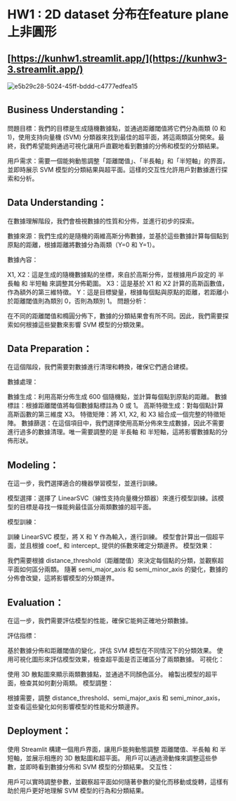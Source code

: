 # HW1 : 2D dataset 分布在feature plane上非圓形

## [https://kunhw1.streamlit.app/](https://kunhw3-3.streamlit.app/)

![e5b29c28-5024-45ff-bddd-c4777edfea15](https://github.com/user-attachments/assets/f5e98cef-a4ed-4b7a-a2c2-b6d9a41dc6bd)

## Business Understanding：
問題目標：我們的目標是生成隨機數據點，並通過距離閾值將它們分為兩類 (0 和 1)，使用支持向量機 (SVM) 分類器來找到最佳的超平面，將這兩類區分開來。最終，我們希望能夠通過可視化讓用戶直觀地看到數據的分佈和模型的分類結果。


用戶需求：需要一個能夠動態調整「距離閾值」、「半長軸」和「半短軸」的界面，並即時展示 SVM 模型的分類結果與超平面。這樣的交互性允許用戶對數據進行探索和分析。


## Data Understanding：
在數據理解階段，我們會檢視數據的性質和分佈，並進行初步的探索。

數據來源：我們生成的是隨機的兩維高斯分佈數據，並基於這些數據計算每個點到原點的距離，根據距離將數據分為兩類（Y=0 和 Y=1）。

數據內容：

X1, X2：這是生成的隨機數據點的坐標，來自於高斯分佈，並根據用戶設定的 半長軸 和 半短軸 來調整其分佈範圍。
X3：這是基於 X1 和 X2 計算的高斯函數值，作為額外的第三維特徵。
Y：這是目標變量，根據每個點與原點的距離，若距離小於距離閾值則為類別 0，否則為類別 1。
問題分析：

在不同的距離閾值和橢圓分佈下，數據的分類結果會有所不同。因此，我們需要探索如何根據這些變數來影響 SVM 模型的分類效果。

## Data Preparation：
在這個階段，我們需要對數據進行清理和轉換，確保它們適合建模。

數據處理：

數據生成：利用高斯分佈生成 600 個隨機點，並計算每個點到原點的距離。
數據標註：根據距離閾值將每個數據點標註為 0 或 1。
高斯特徵生成：對每個點計算高斯函數的第三維度 X3。
特徵矩陣：將 X1, X2, 和 X3 組合成一個完整的特徵矩陣。
數據篩選：在這個項目中，我們選擇使用高斯分佈來生成數據，因此不需要進行過多的數據清理。唯一需要調整的是 半長軸 和 半短軸，這將影響數據點的分佈形狀。

## Modeling：
在這一步，我們選擇適合的機器學習模型，並進行訓練。

模型選擇：選擇了 LinearSVC（線性支持向量機分類器）來進行模型訓練。該模型的目標是尋找一條能夠最佳區分兩類數據的超平面。

模型訓練：

訓練 LinearSVC 模型，將 X 和 Y 作為輸入，進行訓練。
模型會計算出一個超平面，並且根據 coef_ 和 intercept_ 提供的係數來確定分類邊界。
模型效果：

我們需要根據 distance_threshold（距離閾值）來決定每個點的分類，並觀察超平面如何區分兩類。
隨著 semi_major_axis 和 semi_minor_axis 的變化，數據的分佈會改變，這將影響模型的分類邊界。

## Evaluation：
在這一步，我們需要評估模型的性能，確保它能夠正確地分類數據。

評估指標：

基於數據分佈和距離閾值的變化，評估 SVM 模型在不同情況下的分類效果。
使用可視化圖形來評估模型效果，檢查超平面是否正確區分了兩類數據。
可視化：

使用 3D 散點圖來顯示兩類數據點，並通過不同顏色區分。
繪製出模型的超平面，檢查其如何劃分兩類。
模型調整：

根據需要，調整 distance_threshold、semi_major_axis 和 semi_minor_axis，並查看這些變化如何影響模型的性能和分類邊界。

## Deployment：
使用 Streamlit 構建一個用戶界面，讓用戶能夠動態調整 距離閾值、半長軸 和 半短軸，並展示相應的 3D 散點圖和超平面。
用戶可以通過滑動條來調整這些參數，並即時看到數據分佈和 SVM 模型的分類結果。
交互性：

用戶可以實時調整參數，並觀察超平面如何隨著參數的變化而移動或旋轉，這樣有助於用戶更好地理解 SVM 模型的行為和分類結果。
